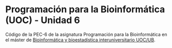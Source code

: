# Programación para la Bioinformática (UOC) - Unidad 6

Código de la PEC-6 de la asignatura Programación para la Bioinformática en el máster de [Bioinformática y bioestadística interuniversitario UOC/UB](http://estudios.uoc.edu/es/masters-universitarios/bioinformatica-bioestadistica).

